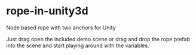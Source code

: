 # rope-in-unity3d
Node based rope with two anchors for Unity

Just drag open the included demo scene or drag and drop the rope prefab into the scene and start playing around with the variables.
